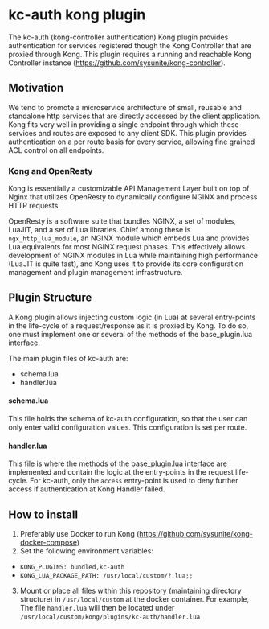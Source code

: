 # kc-auth kong plugin
The kc-auth (kong-controller authentication) Kong plugin provides authentication for services registered though the Kong Controller that are proxied through Kong. This plugin requires a running and reachable Kong Controller instance (https://github.com/sysunite/kong-controller).

## Motivation
We tend to promote a microservice architecture of small, reusable and standalone http services that are directly accessed by the client application. Kong fits very well in providing a single endpoint through which these services and routes are exposed to any client SDK. This plugin provides authentication on a per route basis for every service, allowing fine grained ACL control on all endpoints.

###  Kong and OpenResty
Kong is essentially a customizable API Management Layer built on top of Nginx that utilizes OpenResty to dynamically configure NGINX and process HTTP requests.

OpenResty is a software suite that bundles NGINX, a set of modules, LuaJIT, and a set of Lua libraries. Chief among these is `ngx_http_lua_module`, an NGINX module which embeds Lua and provides Lua equivalents for most NGINX request phases. This effectively allows development of NGINX modules in Lua while maintaining high performance (LuaJIT is quite fast), and Kong uses it to provide its core configuration management and plugin management infrastructure.

## Plugin Structure
A Kong plugin allows injecting custom logic (in Lua) at several entry-points in the life-cycle of a request/response as it is proxied by Kong. To do so, one must implement one or several of the methods of the base_plugin.lua interface.

The main plugin files of kc-auth are:
- schema.lua
- handler.lua

#### schema.lua
This file holds the schema of kc-auth configuration, so that the user can only enter valid configuration values. This configuration is set per route.

#### handler.lua
This file is where the methods of the base_plugin.lua interface are implemented and contain the logic at the entry-points in the request life-cycle. For kc-auth, only the `access` entry-point is used to deny further access if authentication at Kong Handler failed.

## How to install
1. Preferably use Docker to run Kong (https://github.com/sysunite/kong-docker-compose)
2. Set the following environment variables:
  - `KONG_PLUGINS: bundled,kc-auth`
  - `KONG_LUA_PACKAGE_PATH: /usr/local/custom/?.lua;;`
3. Mount or place all files within this repository (maintaining directory structure) in `/usr/local/custom` at the docker container. For example, The file `handler.lua` will then be located under `/usr/local/custom/kong/plugins/kc-auth/handler.lua`
